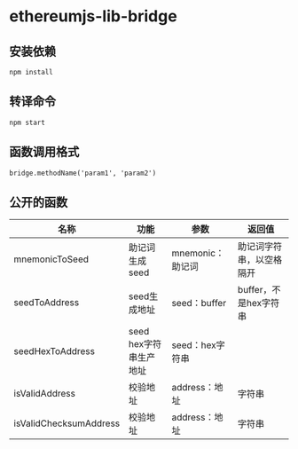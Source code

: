# ethereumjs-lib-bridge

## 安装依赖
`npm install`

## 转译命令
`npm start`

## 函数调用格式
```
bridge.methodName('param1', 'param2')
```

## 公开的函数
名称 | 功能 | 参数 | 返回值
--- | --- | --- | ---
mnemonicToSeed | 助记词生成seed | mnemonic：助记词 | 助记词字符串，以空格隔开
seedToAddress | seed生成地址 | seed：buffer | buffer，不是hex字符串
seedHexToAddress | seed hex字符串生产地址 | seed：hex字符串 |
isValidAddress | 校验地址 | address：地址 | 字符串
isValidChecksumAddress | 校验地址 | address：地址 | 字符串
